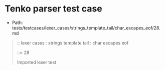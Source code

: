 # Tenko parser test case

- Path: tests/testcases/lexer_cases/strings_template_tail/char_escapes_eof/28.md

> :: lexer cases : strings template tail : char escapes eof
>
> ::> 28
>
> Imported lexer test
>
> <template tail> not really an escape but valid nonetheless

## FAIL

## Input

`````js
`${"-->"}\P
`````

## Output

_Note: the whole output block is auto-generated. Manual changes will be overwritten!_

Below follow outputs in four parsing modes: sloppy mode, strict mode script goal, module goal, web compat mode (always sloppy).

Note that the output parts are auto-generated by the test runner to reflect actual result.

### Sloppy mode

Parsed with script goal and as if the code did not start with strict mode header.

`````
throws: Lexer error!
    Unclosed template literal

`${"-->"}\P
        ^------- error
`````

### Strict mode

Parsed with script goal but as if it was starting with `"use strict"` at the top.

_Output same as sloppy mode._

### Module goal

Parsed with the module goal.

_Output same as sloppy mode._

### Web compat mode

Parsed in sloppy script mode but with the web compat flag enabled.

_Output same as sloppy mode._
